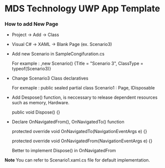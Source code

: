 # MDS Technology UWP App Template 

### How to add New Page
* Project -> Add -> Class 
* Visual C# -> XAML -> Blank Page (ex. Scenario3) 
* Add new Scenario in SampleCongifuration.cs 

  For example :  ,new Scenario() {Title = "Scenario 3", ClassType = typeof(Scenario3)}
* Change Scenario3 Class declaratives 

  For exmaple : public sealed partial class Scenario1 : Page, IDisposable 
* Add Despose() function, is neccessary to release dependent resources such as memory, Hardware. 
  
  public void Dispose() {}
* Declare OnNavigatedFrom(), OnNavigatedTo() function 

  protected override void OnNavigatedTo(NavigationEventArgs e) {}
  
  protected override void OnNavigatedFrom(NavigationEventArgs e) {}
  
  Better to implement Dispose() in OnNavigatedFrom 
  
**Note** You can refer to Scenario1.xaml.cs file for default implementation. 
   


 
